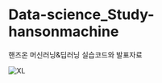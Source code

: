 # Data-science_Study-hansonmachine
핸즈온 머신러닝&딥러닝 실습코드와 발표자료


![XL](https://user-images.githubusercontent.com/96368476/162229756-8ccdab72-51c6-486e-ba6f-64aa33b0f6ce.jpg)
